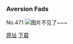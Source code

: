 ### Aversion Fads
No.471
![图片不见了~~~](https://imgs.xkcd.com/comics/aversion_fads.png)

[原址](https://xkcd.com//471) [下载](https://imgs.xkcd.com/comics/aversion_fads.png)

